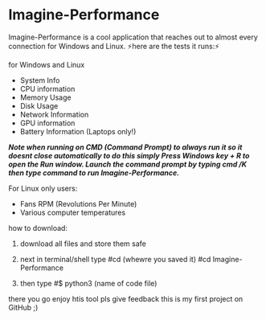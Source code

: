 # Imagine-Performance
Imagine-Performance is a cool application that reaches out to almost every connection for Windows and Linux. 
⚡here are the tests it runs:⚡

for Windows and Linux 
- System Info
- CPU information
- Memory Usage
- Disk Usage
- Network Information
- GPU information
- Battery Information (Laptops only!)

***Note when running on CMD (Command Prompt) to always run it so it doesnt close automatically to do this simply Press Windows key + R to open the Run window. Launch the command prompt by typing cmd /K then type command to run Imagine-Performance.***

For Linux only users:
- Fans RPM (Revolutions Per Minute)
- Various computer temperatures

how to download:

1. download all files and store them safe 

2. next in terminal/shell type 
#cd (whewre you saved it)
#cd Imagine-Performance

3. then type 
#$ python3 (name of code file)

there you go enjoy htis tool pls give feedback this is my first project on GitHub ;)
